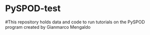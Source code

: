 # PySPOD-test

#This repository holds data and code to run tutorials on the PySPOD program created by Gianmarco Mengaldo
